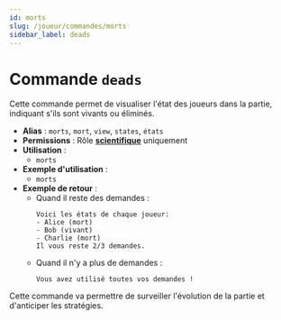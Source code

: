 ```yaml
---
id: morts
slug: /joueur/commandes/morts
sidebar_label: deads
---
```


# Commande `deads`

Cette commande permet de visualiser l'état des joueurs dans la partie, indiquant s'ils sont vivants ou éliminés.

- **Alias** : `morts`, `mort`, `view`, `states`, `états`
- **Permissions** : Rôle [**scientifique**](/docs/joueur/roles#scientifique) uniquement
- **Utilisation** :
  - `morts`
- **Exemple d'utilisation** :
  - `morts`
- **Exemple de retour** :
  - Quand il reste des demandes :
    ```
    Voici les états de chaque joueur:
    - Alice (mort)
    - Bob (vivant)
    - Charlie (mort)
    Il vous reste 2/3 demandes.
    ```
  - Quand il n'y a plus de demandes :
    ```
    Vous avez utilisé toutes vos demandes !
    ```

Cette commande va permettre de surveiller l'évolution de la partie et d'anticiper les stratégies.
